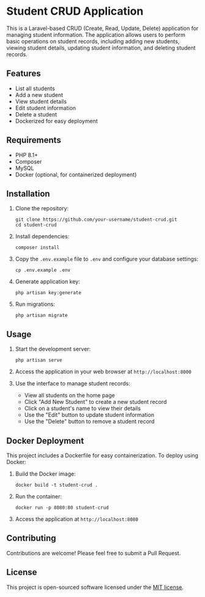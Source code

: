# Student CRUD Application

This is a Laravel-based CRUD (Create, Read, Update, Delete) application for managing student information. The application allows users to perform basic operations on student records, including adding new students, viewing student details, updating student information, and deleting student records.

## Features

- List all students
- Add a new student
- View student details
- Edit student information
- Delete a student
- Dockerized for easy deployment

## Requirements

- PHP 8.1+
- Composer
- MySQL
- Docker (optional, for containerized deployment)

## Installation

1. Clone the repository:
   ```
   git clone https://github.com/your-username/student-crud.git
   cd student-crud
   ```

2. Install dependencies:
   ```
   composer install
   ```

3. Copy the `.env.example` file to `.env` and configure your database settings:
   ```
   cp .env.example .env
   ```

4. Generate application key:
   ```
   php artisan key:generate
   ```

5. Run migrations:
   ```
   php artisan migrate
   ```

## Usage

1. Start the development server:
   ```
   php artisan serve
   ```

2. Access the application in your web browser at `http://localhost:8000`

3. Use the interface to manage student records:
   - View all students on the home page
   - Click "Add New Student" to create a new student record
   - Click on a student's name to view their details
   - Use the "Edit" button to update student information
   - Use the "Delete" button to remove a student record

## Docker Deployment

This project includes a Dockerfile for easy containerization. To deploy using Docker:

1. Build the Docker image:
   ```
   docker build -t student-crud .
   ```

2. Run the container:
   ```
   docker run -p 8080:80 student-crud
   ```

3. Access the application at `http://localhost:8080`

## Contributing

Contributions are welcome! Please feel free to submit a Pull Request.

## License

This project is open-sourced software licensed under the [MIT license](https://opensource.org/licenses/MIT).
